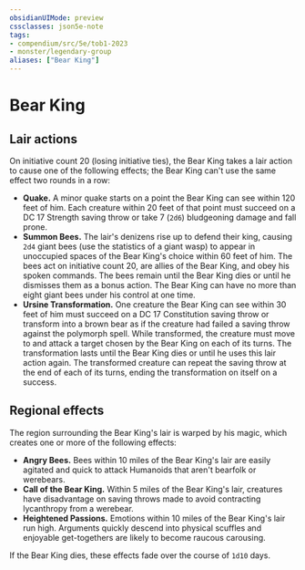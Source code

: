 ```yaml
---
obsidianUIMode: preview
cssclasses: json5e-note
tags:
- compendium/src/5e/tob1-2023
- monster/legendary-group
aliases: ["Bear King"]
---
```

# Bear King

## Lair actions


On initiative count 20 (losing initiative ties), the Bear King takes a lair action to cause one of the following effects; the Bear King can't use the same effect two rounds in a row:

- **Quake.** A minor quake starts on a point the Bear King can see within 120 feet of him. Each creature within 20 feet of that point must succeed on a DC 17 Strength saving throw or take 7 (`2d6`) bludgeoning damage and fall prone.  
- **Summon Bees.** The lair's denizens rise up to defend their king, causing `2d4` giant bees (use the statistics of a giant wasp) to appear in unoccupied spaces of the Bear King's choice within 60 feet of him. The bees act on initiative count 20, are allies of the Bear King, and obey his spoken commands. The bees remain until the Bear King dies or until he dismisses them as a bonus action. The Bear King can have no more than eight giant bees under his control at one time.  
- **Ursine Transformation.** One creature the Bear King can see within 30 feet of him must succeed on a DC 17 Constitution saving throw or transform into a brown bear as if the creature had failed a saving throw against the polymorph spell. While transformed, the creature must move to and attack a target chosen by the Bear King on each of its turns. The transformation lasts until the Bear King dies or until he uses this lair action again. The transformed creature can repeat the saving throw at the end of each of its turns, ending the transformation on itself on a success.  

## Regional effects


The region surrounding the Bear King's lair is warped by his magic, which creates one or more of the following effects:

- **Angry Bees.** Bees within 10 miles of the Bear King's lair are easily agitated and quick to attack Humanoids that aren't bearfolk or werebears.  
- **Call of the Bear King.** Within 5 miles of the Bear King's lair, creatures have disadvantage on saving throws made to avoid contracting lycanthropy from a werebear.  
- **Heightened Passions.** Emotions within 10 miles of the Bear King's lair run high. Arguments quickly descend into physical scuffles and enjoyable get-togethers are likely to become raucous carousing.  

If the Bear King dies, these effects fade over the course of `1d10` days.